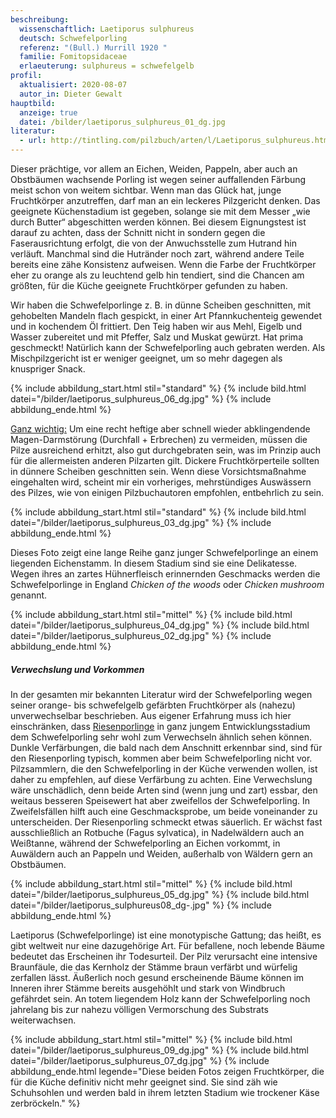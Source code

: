 ```yaml
---
beschreibung:
  wissenschaftlich: Laetiporus sulphureus
  deutsch: Schwefelporling
  referenz: "(Bull.) Murrill 1920 "
  familie: Fomitopsidaceae
  erlaeuterung: sulphureus = schwefelgelb
profil:
  aktualisiert: 2020-08-07
  autor_in: Dieter Gewalt
hauptbild:
  anzeige: true
  datei: /bilder/laetiporus_sulphureus_01_dg.jpg
literatur:
  - url: http://tintling.com/pilzbuch/arten/l/Laetiporus_sulphureus.html
---
```

Dieser prächtige, vor allem an Eichen, Weiden, Pappeln, aber auch an Obstbäumen wachsende Porling ist wegen seiner auffallenden Färbung meist schon von weitem sichtbar. Wenn man das Glück hat, junge Fruchtkörper anzutreffen, darf man an ein leckeres Pilzgericht denken. Das geeignete Küchenstadium ist gegeben, solange sie mit dem Messer „wie durch Butter“ abgeschitten werden können. Bei diesem Eignungstest ist darauf zu achten, dass der Schnitt nicht in sondern gegen die Faserausrichtung erfolgt, die von der Anwuchsstelle zum Hutrand hin verläuft. Manchmal sind die Hutränder noch zart, während andere Teile bereits eine zähe Konsistenz aufweisen. Wenn die Farbe der Fruchtkörper eher zu orange als zu leuchtend gelb hin tendiert, sind die Chancen am größten, für die Küche geeignete Fruchtkörper gefunden zu haben.

Wir haben die Schwefelporlinge z. B. in dünne Scheiben geschnitten, mit gehobelten Mandeln flach gespickt, in einer Art Pfannkuchenteig gewendet und in kochendem Öl frittiert. Den Teig haben wir aus Mehl, Eigelb und Wasser zubereitet und mit Pfeffer, Salz und Muskat gewürzt. Hat prima geschmeckt! Natürlich kann der Schwefelporling auch gebraten werden. Als Mischpilzgericht ist er weniger geeignet, um so mehr dagegen als knuspriger Snack.

{% include abbildung_start.html stil="standard" %}
{% include bild.html datei="/bilder/laetiporus_sulphureus_06_dg.jpg" %}
{% include abbildung_ende.html %}

<ins>Ganz wichtig:</ins> Um eine recht heftige aber schnell wieder abklingendende Magen-Darmstörung (Durchfall + Erbrechen) zu vermeiden, müssen die Pilze ausreichend erhitzt, also gut durchgebraten sein, was im Prinzip auch für die allermeisten anderen Pilzarten gilt. Dickere Fruchtkörperteile sollten in dünnere Scheiben geschnitten sein. Wenn diese Vorsichtsmaßnahme eingehalten wird, scheint mir ein vorheriges, mehrstündiges Auswässern des Pilzes, wie von einigen Pilzbuchautoren empfohlen, entbehrlich zu sein.

{% include abbildung_start.html stil="standard" %}
{% include bild.html datei="/bilder/laetiporus_sulphureus_03_dg.jpg" %}
{% include abbildung_ende.html %}

Dieses Foto zeigt eine lange Reihe ganz junger Schwefelporlinge an einem liegenden Eichenstamm. In diesem Stadium sind sie eine Delikatesse. Wegen ihres an zartes Hühnerfleisch erinnernden Geschmacks werden die Schwefelporlinge in England *Chicken of the woods* oder *Chicken mushroom* genannt.

{% include abbildung_start.html stil="mittel" %}
{% include bild.html datei="/bilder/laetiporus_sulphureus_04_dg.jpg" %}
{% include bild.html datei="/bilder/laetiporus_sulphureus_02_dg.jpg" %}
{% include abbildung_ende.html %}

##### Verwechslung und Vorkommen

In der gesamten mir bekannten Literatur wird der Schwefelporling wegen seiner orange- bis schwefelgelb gefärbten Fruchtkörper als (nahezu) unverwechselbar beschrieben. Aus eigener Erfahrung muss ich hier einschränken, dass [Riesenporlinge](/pilze/meripilus-giganteus-riesenporling) in ganz jungem Entwicklungsstadium dem Schwefelporling sehr wohl zum Verwechseln ähnlich sehen können. Dunkle Verfärbungen, die bald  nach dem Anschnitt erkennbar sind, sind für den  Riesenporling typisch, kommen aber beim Schwefelporling nicht vor. Pilzsammlern, die den Schwefelporling in der Küche verwenden wollen, ist daher zu empfehlen, auf diese Verfärbung zu achten. Eine Verwechslung wäre unschädlich, denn beide Arten sind (wenn jung und zart) essbar, den weitaus besseren Speisewert hat aber zweifellos der Schwefelporling. In Zweifelsfällen hilft auch eine Geschmacksprobe, um beide voneinander zu unterscheiden. Der Riesenporling schmeckt etwas säuerlich. Er wächst fast ausschließlich an Rotbuche (Fagus sylvatica), in Nadelwäldern auch an Weißtanne, während der Schwefelporling an Eichen vorkommt, in Auwäldern auch an Pappeln und Weiden, außerhalb von Wäldern gern an Obstbäumen.

{% include abbildung_start.html stil="mittel" %}
{% include bild.html datei="/bilder/laetiporus_sulphureus_05_dg.jpg" %}
{% include bild.html datei="/bilder/laetiporus_sulphureus08_dg-.jpg" %}
{% include abbildung_ende.html %}

Laetiporus (Schwefelporlinge) ist eine monotypische Gattung; das heißt, es gibt weltweit nur eine dazugehörige Art. Für befallene, noch lebende Bäume bedeutet das Erscheinen ihr Todesurteil. Der Pilz verursacht eine intensive Braunfäule, die das Kernholz der Stämme braun verfärbt und würfelig zerfallen lässt. Äußerlich noch gesund erscheinende Bäume können im Inneren ihrer Stämme bereits ausgehöhlt und stark von Windbruch gefährdet sein. An totem liegendem Holz kann der Schwefelporling noch jahrelang bis zur nahezu völligen Vermorschung des Substrats weiterwachsen. 

{% include abbildung_start.html stil="mittel" %}
{% include bild.html datei="/bilder/laetiporus_sulphureus_09_dg.jpg" %}
{% include bild.html datei="/bilder/laetiporus_sulphureus_07_dg.jpg" %}
{% include abbildung_ende.html legende="Diese beiden Fotos zeigen Fruchtkörper, die für die Küche definitiv nicht mehr geeignet sind. Sie sind zäh wie Schuhsohlen und werden bald in ihrem letzten Stadium wie trockener Käse zerbröckeln." %}
